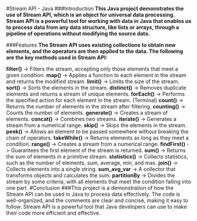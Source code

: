 #Stream API - Java
###Introduction
**This Java project demonstrates the use of Stream API, which is an object for universal data processing. Stream API is a powerful tool for working with data in Java that enables us to process data from any data structure, like lists or arrays, through a pipeline of operations without modifying the source data.**

###Features
**The Stream API uses existing collections to obtain new elements, and the operators are then applied to the data. The following are the key methods used in Stream API:**

**filter()** -> Filters the stream, accepting only those elements that meet a given condition.
**map()** -> Applies a function to each element in the stream and returns the modified stream.
**limit()** -> Limits the size of the stream.
**sort()** -> Sorts the elements in the stream.
**distinct()** -> Removes duplicate elements and returns a stream of unique elements.
**forEach()** -> Performs the specified action for each element in the stream. (Terminal)
**count()** -> Returns the number of elements in the stream after filtering.
**counting()** -> Counts the number of elements.
**generate()** -> Creates a stream of elements.
**concat()** -> Combines two streams.
**iterate()** -> Generates a stream from a numerical range.
**skip()** -> Skips the elements in the stream.
**peek()** -> Allows an element to be passed somewhere without breaking the chain of operators.
**takeWhile()** -> Returns elements as long as they meet a condition.
**range()** -> Creates a stream from a numerical range.
**findFirst()** -> Guarantees the first element of the stream is returned.
**sum()** -> Returns the sum of elements in a primitive stream.
**statistics()** -> Collects statistics, such as the number of elements, sum, average, min, and max.
**join()** -> Collects elements into a single string.
**sum_avg_var** -> A collector that transforms objects and calculates the sum.
**partitionBy** -> Divides the stream by some criteria, with all elements that meet the condition falling into one part.
#Conclusion
###This project is a demonstration of how the Stream API can be used in Java to process data effectively. The code is well-organized, and the comments are clear and concise, making it easy to follow. Stream API is a powerful tool that Java developers can use to make their code more efficient and effective.
